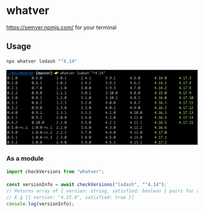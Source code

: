 # whatver

https://semver.npmjs.com/ for your terminal

## Usage

```bash
npx whatver lodash "^4.14"
```
![screenshot](screenshot.png)

### As a module

```typescript
import checkVersions from "whatver";

const versionInfo = await checkVersions("lodash", "^4.14");
// Returns array of { version: string, satisfied: boolean } pairs for all versions
// E.g [{ version: "4.15.0", satisfied: true }]
console.log(versionInfo);
```
